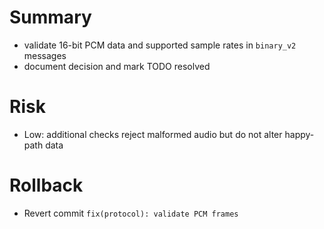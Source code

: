 # Summary
- validate 16-bit PCM data and supported sample rates in `binary_v2` messages
- document decision and mark TODO resolved

# Risk
- Low: additional checks reject malformed audio but do not alter happy-path data

# Rollback
- Revert commit `fix(protocol): validate PCM frames`
